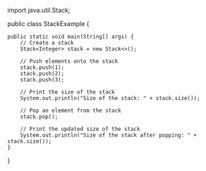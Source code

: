 import java.util.Stack;

public class StackExample {

    public static void main(String[] args) {
        // Create a stack
        Stack<Integer> stack = new Stack<>();

        // Push elements onto the stack
        stack.push(1);
        stack.push(2);
        stack.push(3);

        // Print the size of the stack
        System.out.println("Size of the stack: " + stack.size());

        // Pop an element from the stack
        stack.pop();

        // Print the updated size of the stack
        System.out.println("Size of the stack after popping: " + stack.size());
    }
}
